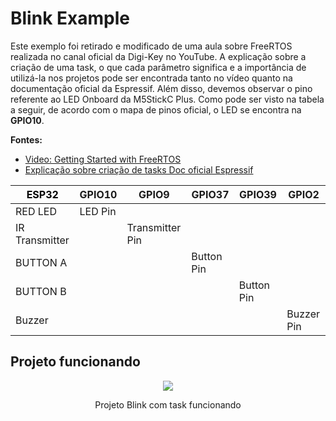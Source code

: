 # Blink Example

Este exemplo foi retirado e modificado de uma aula sobre FreeRTOS realizada no canal oficial da Digi-Key no YouTube. A explicação sobre a criação de uma task, o que cada parâmetro significa e a importância de utilizá-la nos projetos pode ser encontrada tanto no vídeo quanto na documentação oficial da Espressif. Além disso, devemos observar o pino referente ao LED Onboard da M5StickC Plus. Como pode ser visto na tabela a seguir, de acordo com o mapa de pinos oficial, o LED se encontra na **GPIO10**.

**Fontes:** 

- [Video: Getting Started with FreeRTOS](https://youtu.be/JIr7Xm_riRs)
- [Explicação sobre criação de tasks Doc oficial Espressif](https://docs.espressif.com/projects/esp-idf/en/v4.4/esp32/api-reference/system/freertos.html?highlight=xtaskcreatepinnedtocore#_CPPv423xTaskCreatePinnedToCore14TaskFunction_tPCKcK8uint32_tPCv11UBaseType_tPC12TaskHandle_tK10BaseType_t)

<table class="tg">
<thead>
  <tr>
    <th class="tg-8n0b"><span style="color:#000">ESP32</span></th>
    <th class="tg-kf00">GPIO10</th>
    <th class="tg-kf00">GPIO9</th>
    <th class="tg-kf00">GPIO37</th>
    <th class="tg-kf00">GPIO39</th>
    <th class="tg-kf00">GPIO2</th>
  </tr>
</thead>
<tbody>
  <tr>
    <td class="tg-nuyl">RED LED</td>
    <td class="tg-nuyl">LED Pin</td>
    <td class="tg-nuyl"></td>
    <td class="tg-nuyl"></td>
    <td class="tg-nuyl"></td>
    <td class="tg-nuyl"></td>
  </tr>
  <tr>
    <td class="tg-gp73">IR Transmitter</td>
    <td class="tg-gp73"></td>
    <td class="tg-gp73">Transmitter Pin</td>
    <td class="tg-gp73"></td>
    <td class="tg-gp73"></td>
    <td class="tg-gp73"></td>
  </tr>
  <tr>
    <td class="tg-nuyl">BUTTON A</td>
    <td class="tg-nuyl"></td>
    <td class="tg-nuyl"></td>
    <td class="tg-nuyl">Button Pin</td>
    <td class="tg-nuyl"></td>
    <td class="tg-nuyl"></td>
  </tr>
  <tr>
    <td class="tg-gp73">BUTTON B</td>
    <td class="tg-gp73"></td>
    <td class="tg-gp73"></td>
    <td class="tg-gp73"></td>
    <td class="tg-gp73">Button Pin</td>
    <td class="tg-gp73"></td>
  </tr>
  <tr>
    <td class="tg-nuyl">Buzzer</td>
    <td class="tg-nuyl"></td>
    <td class="tg-nuyl"></td>
    <td class="tg-nuyl"></td>
    <td class="tg-nuyl"></td>
    <td class="tg-nuyl">Buzzer Pin</td>
  </tr>
</tbody>
</table>

## Projeto funcionando

<div align='center'>
    <img src="https://github.com/bittoin/M5StickC-Plus-IDF-Examples/blob/main/Images/1_blink_cp.gif?raw=true">
    <p>Projeto Blink com task funcionando</p>
</div>